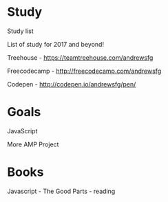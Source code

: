 # Study
Study list

List of study for 2017 and beyond!

Treehouse - https://teamtreehouse.com/andrewsfg

Freecodecamp - http://freecodecamp.com/andrewsfg

Codepen - http://codepen.io/andrewsfg/pen/

# Goals

JavaScript

More AMP Project

# Books
Javascript - The Good Parts - reading
